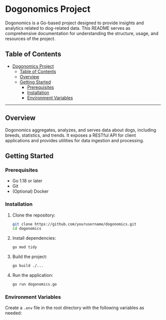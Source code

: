 # Dogonomics Project

Dogonomics is a Go-based project designed to provide insights and analytics related to dog-related data. This README serves as comprehensive documentation for understanding the structure, usage, and resources of the project.

## Table of Contents

- [Dogonomics Project](#dogonomics-project)
  - [Table of Contents](#table-of-contents)
  - [Overview](#overview)
  - [Getting Started](#getting-started)
    - [Prerequisites](#prerequisites)
    - [Installation](#installation)
    - [Environment Variables](#environment-variables)

---

## Overview

Dogonomics aggregates, analyzes, and serves data about dogs, including breeds, statistics, and trends. It exposes a RESTful API for client applications and provides utilities for data ingestion and processing.

## Getting Started

### Prerequisites

- Go 1.18 or later
- Git
- (Optional) Docker

### Installation

1. Clone the repository:
    ```sh
    git clone https://github.com/yourusername/dogonomics.git
    cd dogonomics
    ```

2. Install dependencies:
    ```sh
    go mod tidy
    ```

3. Build the project:
    ```sh
    go build ./...
    ```

4. Run the application:
    ```sh
    go run dogonomics.go
    ```

### Environment Variables

Create a `.env` file in the root directory with the following variables as needed:
